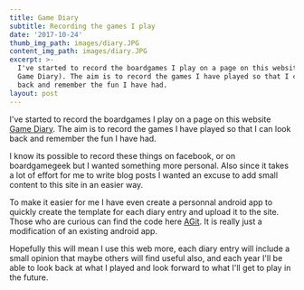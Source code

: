 ```yaml
---
title: Game Diary
subtitle: Recording the games I play
date: '2017-10-24'
thumb_img_path: images/diary.JPG
content_img_path: images/diary.JPG
excerpt: >-
  I've started to record the boardgames I play on a page on this website (see
  Game Diary). The aim is to record the games I have played so that I can look
  back and remember the fun I have had.
layout: post
---
```


I've started to record the boardgames I play on a page on this website [Game Diary](https://aidan-duggan.github.io/whilegaming/gamediary). The aim is to record the games I have played so that I can look back and remember the fun I have had.

I know its possible to record these things on facebook, or on boardgamegeek but I wanted something more personal. Also since it takes a lot of effort for me to write blog posts I wanted an excuse to add small content to this site in an easier way.

To make it easier for me I have even create a personnal android app to quickly create the template for each diary entry and upload it to the site. Those who are curious can find the code here [AGit](https://github.com/aidan-duggan/AGit). It is really just a modification of an existing android app.

Hopefully this will mean I use this web more, each diary entry will include a small opinion that maybe others will find useful also, and each year I'll be able to look back at what I played and look forward to what I'll get to play in the future.

